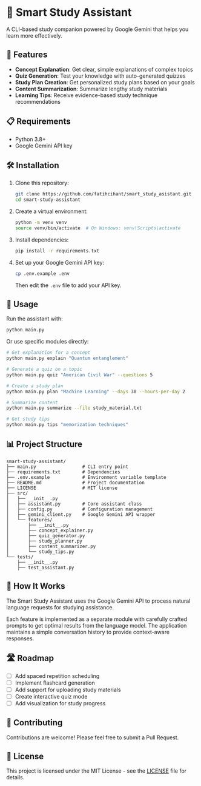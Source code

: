 # 🧠 Smart Study Assistant

A CLI-based study companion powered by Google Gemini that helps you learn more effectively.


## 🌟 Features

- **Concept Explanation**: Get clear, simple explanations of complex topics
- **Quiz Generation**: Test your knowledge with auto-generated quizzes
- **Study Plan Creation**: Get personalized study plans based on your goals
- **Content Summarization**: Summarize lengthy study materials
- **Learning Tips**: Receive evidence-based study technique recommendations

## 📋 Requirements

- Python 3.8+
- Google Gemini API key

## 🛠️ Installation

1. Clone this repository:
   ```bash
   git clone https://github.com/fatihcihant/smart_study_asistant.git
   cd smart-study-assistant
   ```

2. Create a virtual environment:
   ```bash
   python -m venv venv
   source venv/bin/activate  # On Windows: venv\Scripts\activate
   ```

3. Install dependencies:
   ```bash
   pip install -r requirements.txt
   ```

4. Set up your Google Gemini API key:
   ```bash
   cp .env.example .env
   ```
   Then edit the `.env` file to add your API key.

## 🚀 Usage

Run the assistant with:
```bash
python main.py
```

Or use specific modules directly:

```bash
# Get explanation for a concept
python main.py explain "Quantum entanglement"

# Generate a quiz on a topic
python main.py quiz "American Civil War" --questions 5

# Create a study plan
python main.py plan "Machine Learning" --days 30 --hours-per-day 2

# Summarize content
python main.py summarize --file study_material.txt

# Get study tips
python main.py tips "memorization techniques"
```

## 📊 Project Structure

```
smart-study-assistant/
├── main.py                 # CLI entry point
├── requirements.txt        # Dependencies
├── .env.example            # Environment variable template
├── README.md               # Project documentation
├── LICENSE                 # MIT license
├── src/
│   ├── __init__.py
│   ├── assistant.py        # Core assistant class
│   ├── config.py           # Configuration management
│   ├── gemini_client.py    # Google Gemini API wrapper
│   └── features/
│       ├── __init__.py
│       ├── concept_explainer.py
│       ├── quiz_generator.py
│       ├── study_planner.py
│       ├── content_summarizer.py
│       └── study_tips.py
└── tests/
    ├── __init__.py
    ├── test_assistant.py

```

## 🤖 How It Works

The Smart Study Assistant uses the Google Gemini API to process natural language requests for studying assistance.

Each feature is implemented as a separate module with carefully crafted prompts to get optimal results from the language model. The application maintains a simple conversation history to provide context-aware responses.

## 🛣️ Roadmap

- [ ] Add spaced repetition scheduling
- [ ] Implement flashcard generation
- [ ] Add support for uploading study materials
- [ ] Create interactive quiz mode
- [ ] Add visualization for study progress

## 🤝 Contributing

Contributions are welcome! Please feel free to submit a Pull Request.

## 📄 License

This project is licensed under the MIT License - see the [LICENSE](LICENSE) file for details.